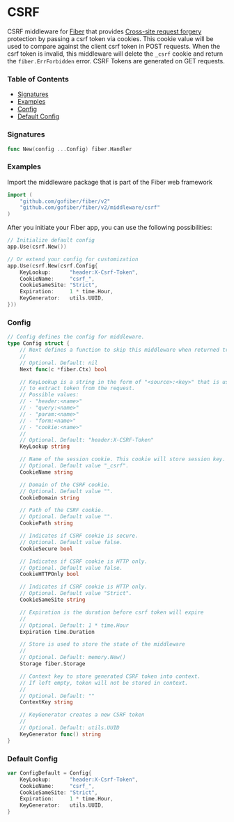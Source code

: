 # CSRF
CSRF middleware for [Fiber](https://github.com/gofiber/fiber) that provides [Cross-site request forgery](https://en.wikipedia.org/wiki/Cross-site_request_forgery) protection by passing a csrf token via cookies. This cookie value will be used to compare against the client csrf token in POST requests. When the csrf token is invalid, this middleware will delete the `_csrf` cookie and return the `fiber.ErrForbidden` error.
CSRF Tokens are generated on GET requests.

### Table of Contents
- [Signatures](#signatures)
- [Examples](#examples)
- [Config](#config)
- [Default Config](#default-config)


### Signatures
```go
func New(config ...Config) fiber.Handler
```

### Examples
Import the middleware package that is part of the Fiber web framework
```go
import (
	"github.com/gofiber/fiber/v2"
	"github.com/gofiber/fiber/v2/middleware/csrf"
)
```

After you initiate your Fiber app, you can use the following possibilities:
```go
// Initialize default config
app.Use(csrf.New())

// Or extend your config for customization
app.Use(csrf.New(csrf.Config{
	KeyLookup:      "header:X-Csrf-Token",
	CookieName:     "csrf_",
	CookieSameSite: "Strict",
	Expiration:     1 * time.Hour,
	KeyGenerator:   utils.UUID,
}))
```

### Config
```go
// Config defines the config for middleware.
type Config struct {
	// Next defines a function to skip this middleware when returned true.
	//
	// Optional. Default: nil
	Next func(c *fiber.Ctx) bool

	// KeyLookup is a string in the form of "<source>:<key>" that is used
	// to extract token from the request.
	// Possible values:
	// - "header:<name>"
	// - "query:<name>"
	// - "param:<name>"
	// - "form:<name>"
	// - "cookie:<name>"
	//
	// Optional. Default: "header:X-CSRF-Token"
	KeyLookup string

	// Name of the session cookie. This cookie will store session key.
	// Optional. Default value "_csrf".
	CookieName string

	// Domain of the CSRF cookie.
	// Optional. Default value "".
	CookieDomain string

	// Path of the CSRF cookie.
	// Optional. Default value "".
	CookiePath string

	// Indicates if CSRF cookie is secure.
	// Optional. Default value false.
	CookieSecure bool

	// Indicates if CSRF cookie is HTTP only.
	// Optional. Default value false.
	CookieHTTPOnly bool

	// Indicates if CSRF cookie is HTTP only.
	// Optional. Default value "Strict".
	CookieSameSite string

	// Expiration is the duration before csrf token will expire
	//
	// Optional. Default: 1 * time.Hour
	Expiration time.Duration

	// Store is used to store the state of the middleware
	//
	// Optional. Default: memory.New()
	Storage fiber.Storage

	// Context key to store generated CSRF token into context.
	// If left empty, token will not be stored in context.
	//
	// Optional. Default: ""
	ContextKey string

	// KeyGenerator creates a new CSRF token
	//
	// Optional. Default: utils.UUID
	KeyGenerator func() string
}
```

### Default Config
```go
var ConfigDefault = Config{
	KeyLookup:      "header:X-Csrf-Token",
	CookieName:     "csrf_",
	CookieSameSite: "Strict",
	Expiration:     1 * time.Hour,
	KeyGenerator:   utils.UUID,
}
```
